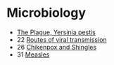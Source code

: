 # Microbiology

- [The Plague, Yersinia pestis](the-plague-yersinia-pestis)
- 22 [Routes of viral transmission](routes-of-viral-transmission)
- 26 [Chikenpox and Shingles](chikenpox-and-shingles)
- 31 [Measles](measles)